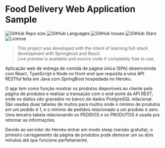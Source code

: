 # Food Delivery Web Application Sample
![GitHub Repo size](https://img.shields.io/github/repo-size/bardsnight/dsdeliver-sds2?style=flat-square)
![GitHub Languages](https://img.shields.io/github/languages/count/bardsnight/dsdeliver-sds2?style=flat-square)
![GitHub Issues](https://img.shields.io/github/issues/bardsnight/dsdeliver-sds2?style=flat-square)
![GitHub Stars](https://img.shields.io/github/stars/bardsnight/dsdeliver-sds2?style=flat-square)
![License](https://img.shields.io/github/license/bardsnight/dsdeliver-sds2?style=flat-square)
> This project was developed with the intent of learning full-stack development with Springboot and React.
> <br>Live preview is available and source code if completely free to use.

Aplicação web de entrega de comida de página única (SPA) desenvolvida com React, TypeScript e Node no front-end que requisita a uma API RESTful feita em Java com SpringBoot hospedada no Heroku.

  O app tem como função mostrar os produtos disponíveis ao cliente pela página de produtos e realizar a transação com o end-point da API REST, onde os dados são gravados no banco de dados PostgreSQL relacional.
São usadas duas tabelas de muitos para muitos onde o mínimo de produtos em um pedido é 1, e o mínimo de pedidos relacionado a um produto é zero.
Uma terceira tabela relacionando os PEDIDOS e os PRODUTOS é usada pra retornar as informações.

Devido ao servidor do Heroku entrar em modo sleep (versão gratuita), o primeiro carregamento da página de produtos pode demorar um ou dois minutos até que funcione perfeitamente.
